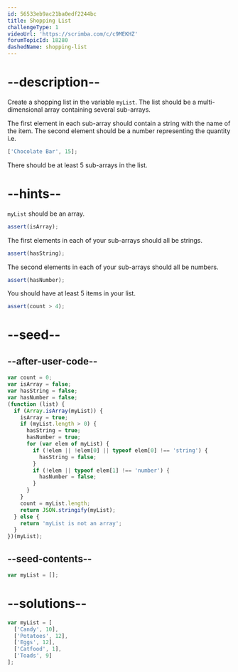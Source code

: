 ```yaml
---
id: 56533eb9ac21ba0edf2244bc
title: Shopping List
challengeType: 1
videoUrl: 'https://scrimba.com/c/c9MEKHZ'
forumTopicId: 18280
dashedName: shopping-list
---
```


# --description--

Create a shopping list in the variable `myList`. The list should be a multi-dimensional array containing several sub-arrays.

The first element in each sub-array should contain a string with the name of the item. The second element should be a number representing the quantity i.e.

```js
['Chocolate Bar', 15];
```

There should be at least 5 sub-arrays in the list.

# --hints--

`myList` should be an array.

```js
assert(isArray);
```

The first elements in each of your sub-arrays should all be strings.

```js
assert(hasString);
```

The second elements in each of your sub-arrays should all be numbers.

```js
assert(hasNumber);
```

You should have at least 5 items in your list.

```js
assert(count > 4);
```

# --seed--

## --after-user-code--

```js
var count = 0;
var isArray = false;
var hasString = false;
var hasNumber = false;
(function (list) {
  if (Array.isArray(myList)) {
    isArray = true;
    if (myList.length > 0) {
      hasString = true;
      hasNumber = true;
      for (var elem of myList) {
        if (!elem || !elem[0] || typeof elem[0] !== 'string') {
          hasString = false;
        }
        if (!elem || typeof elem[1] !== 'number') {
          hasNumber = false;
        }
      }
    }
    count = myList.length;
    return JSON.stringify(myList);
  } else {
    return 'myList is not an array';
  }
})(myList);
```

## --seed-contents--

```js
var myList = [];
```

# --solutions--

```js
var myList = [
  ['Candy', 10],
  ['Potatoes', 12],
  ['Eggs', 12],
  ['Catfood', 1],
  ['Toads', 9]
];
```
